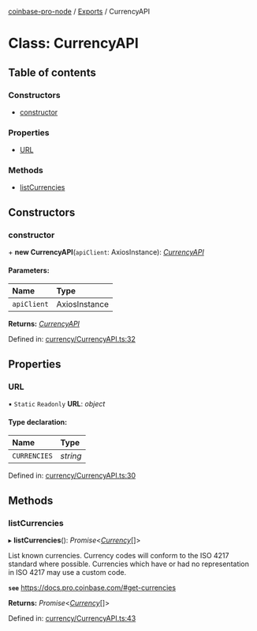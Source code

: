 [coinbase-pro-node](../README.md) / [Exports](../modules.md) / CurrencyAPI

# Class: CurrencyAPI

## Table of contents

### Constructors

- [constructor](currencyapi.md#constructor)

### Properties

- [URL](currencyapi.md#url)

### Methods

- [listCurrencies](currencyapi.md#listcurrencies)

## Constructors

### constructor

\+ **new CurrencyAPI**(`apiClient`: AxiosInstance): [_CurrencyAPI_](currencyapi.md)

#### Parameters:

| Name        | Type          |
| :---------- | :------------ |
| `apiClient` | AxiosInstance |

**Returns:** [_CurrencyAPI_](currencyapi.md)

Defined in: [currency/CurrencyAPI.ts:32](https://github.com/bennycode/coinbase-pro-node/blob/baa73d4/src/currency/CurrencyAPI.ts#L32)

## Properties

### URL

▪ `Static` `Readonly` **URL**: _object_

#### Type declaration:

| Name         | Type     |
| :----------- | :------- |
| `CURRENCIES` | _string_ |

Defined in: [currency/CurrencyAPI.ts:30](https://github.com/bennycode/coinbase-pro-node/blob/baa73d4/src/currency/CurrencyAPI.ts#L30)

## Methods

### listCurrencies

▸ **listCurrencies**(): _Promise_<[_Currency_](../interfaces/currency.md)[]\>

List known currencies. Currency codes will conform to the ISO 4217 standard where possible. Currencies which have or had no representation in ISO 4217 may use a custom code.

**`see`** https://docs.pro.coinbase.com/#get-currencies

**Returns:** _Promise_<[_Currency_](../interfaces/currency.md)[]\>

Defined in: [currency/CurrencyAPI.ts:43](https://github.com/bennycode/coinbase-pro-node/blob/baa73d4/src/currency/CurrencyAPI.ts#L43)

